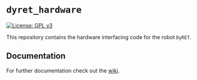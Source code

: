 # `dyret_hardware`
[![License: GPL v3](https://img.shields.io/badge/License-GPL%20v3-blue.svg)](https://www.gnu.org/licenses/gpl-3.0)

This repository contains the hardware interfacing code for the robot `DyRET`.

## Documentation
For further documentation check out the
[wiki](https://github.com/dyret-robot/dyret_documentation/wiki).
